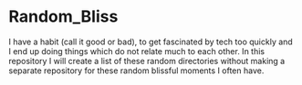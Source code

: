 # Random_Bliss
I have a habit (call it good or bad), to get fascinated by tech too quickly and I end up doing things which do not relate much to each other. In this repository I will create a list of these random directories without making a separate repository for these random blissful moments I often have.
